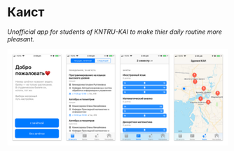 # Каист
_Unofficial app for students of KNTRU-KAI to make thier daily routine more pleasant._

![Screens](https://raw.githubusercontent.com/airatk/kaist-ios/master/screenshots/Screenshots.png)

